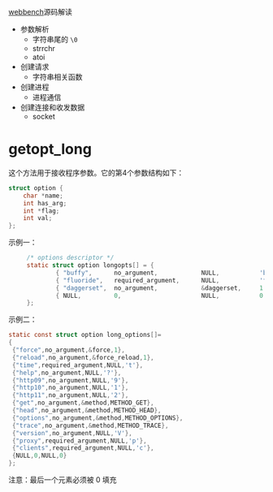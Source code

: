 [webbench](http://home.tiscali.cz/~cz210552/webbench.html)源码解读

+ 参数解析
  + 字符串尾的 `\0`
  + strrchr
  + atoi
+ 创建请求
  + 字符串相关函数
+ 创建进程
  + 进程通信
+ 创建连接和收发数据
  + socket
  
# getopt_long
这个方法用于接收程序参数。它的第4个参数结构如下：

```c
struct option {
	char *name;
	int has_arg;
	int *flag;
	int val;
};
```

示例一：

```c
     /* options descriptor */
     static struct option longopts[] = {
             { "buffy",      no_argument,            NULL,           'b' },
             { "fluoride",   required_argument,      NULL,           'f' },
             { "daggerset",  no_argument,            &daggerset,     1 },
             { NULL,         0,                      NULL,           0 }
     };
```

示例二：

```c
static const struct option long_options[]=
{
 {"force",no_argument,&force,1},
 {"reload",no_argument,&force_reload,1},
 {"time",required_argument,NULL,'t'},
 {"help",no_argument,NULL,'?'},
 {"http09",no_argument,NULL,'9'},
 {"http10",no_argument,NULL,'1'},
 {"http11",no_argument,NULL,'2'},
 {"get",no_argument,&method,METHOD_GET},
 {"head",no_argument,&method,METHOD_HEAD},
 {"options",no_argument,&method,METHOD_OPTIONS},
 {"trace",no_argument,&method,METHOD_TRACE},
 {"version",no_argument,NULL,'V'},
 {"proxy",required_argument,NULL,'p'},
 {"clients",required_argument,NULL,'c'},
 {NULL,0,NULL,0}
};
```

注意：最后一个元素必须被 0 填充
